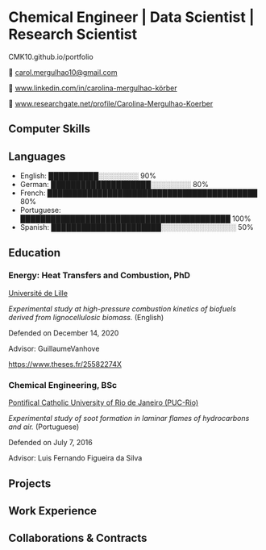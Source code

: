 # Chemical Engineer | Data Scientist | Research Scientist

CMK10.github.io/portfolio

:e-mail: carol.mergulhao10@gmail.com

:briefcase: www.linkedin.com/in/carolina-mergulhao-körber

:microscope: www.researchgate.net/profile/Carolina-Mergulhao-Koerber

## Computer Skills

## Languages

- English: ██████████░░░░░░░░ 90%
- German: ████████████████████░░░░░░░░ 80%
- French: ██████████████████████████████████████████ 80%
- Portuguese: ██████████████████████████████████████████ 100%
- Spanish: ██████████████████████░░░░░░░░░░░░░░░ 50%

## Education

### Energy: Heat Transfers and Combustion, PhD

[Université de Lille](https://www.univ-lille.fr)

*Experimental study at high-pressure combustion kinetics of biofuels derived from lignocellulosic biomass.* (English)

Defended on December 14, 2020

Advisor: GuillaumeVanhove

https://www.theses.fr/25582274X


### Chemical Engineering, BSc

[Pontifical Catholic University of Rio de Janeiro (PUC-Rio)](http://www.puc-rio.br/english/)

*Experimental study of soot formation in laminar flames of hydrocarbons and air.* (Portuguese)

Defended on July 7, 2016

Advisor: Luis Fernando Figueira da Silva


## Projects

## Work Experience

## Collaborations & Contracts


